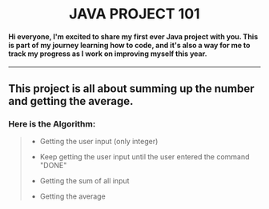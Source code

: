 <h1 style = "text-align: center" >JAVA PROJECT 101</h1>

#### Hi everyone, I'm excited to share my first ever Java project with you. This is part of my journey learning how to code, and it's also a way for me to track my progress as I work on improving myself this year.

---
## This project is all about summing up the number and getting the average. 
###  Here is the Algorithm:
> - Getting the user input (only integer)
>
> - Keep getting the user input until the user entered the command "DONE"
>
> - Getting the sum of all input
>
> - Getting the average
> 